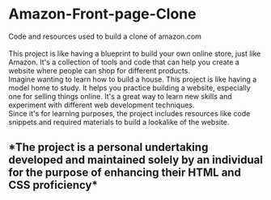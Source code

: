 # Amazon-Front-page-Clone<br>

Code and resources used to build a clone of amazon.com<br>  
This project is like having a blueprint to build your own online store, just like Amazon. It's a collection of tools and code that can help you create a website where people can shop for different products.<br>
Imagine wanting to learn how to build a house. This project is like having a model home to study. It helps you practice building a website, especially one for selling things online. It's a great way to learn new skills and experiment with different web development techniques.<br>
Since it's for learning purposes, the project includes resources like code snippets and required materials to build a lookalike of the website.<br>
<h2>*The project is a personal undertaking developed and maintained solely by an individual for the purpose of enhancing their HTML and CSS proficiency*</h2>
